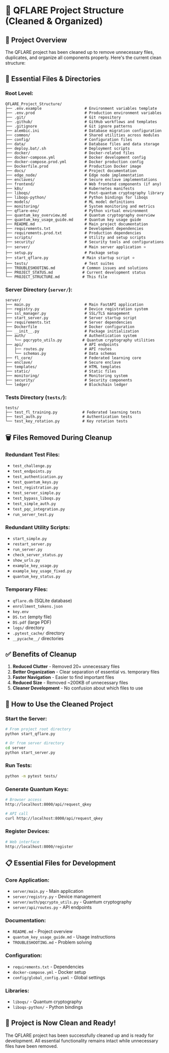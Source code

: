 # 🧹 QFLARE Project Structure (Cleaned & Organized)

## 📁 **Project Overview**

The QFLARE project has been cleaned up to remove unnecessary files, duplicates, and organize all components properly. Here's the current clean structure:

## 📂 **Essential Files & Directories**

### **Root Level:**
```
QFLARE_Project_Structure/
├── .env.example                   # Environment variables template
├── .env.prod                      # Production environment variables  
├── .git/                          # Git repository
├── .github/                       # GitHub workflows and templates
├── .gitignore                     # Git ignore patterns
├── alembic.ini                    # Database migration configuration
├── common/                        # Shared utilities across modules
├── config/                        # Configuration files
├── data/                          # Database files and data storage
├── deploy.bat/.sh                 # Deployment scripts
├── docker/                        # Docker-related files
├── docker-compose.yml             # Docker development config
├── docker-compose.prod.yml        # Docker production config
├── Dockerfile.prod                # Production Docker image
├── docs/                          # Project documentation
├── edge_node/                     # Edge node implementation
├── enclaves/                      # Secure enclave implementations
├── frontend/                      # Web frontend components (if any)
├── k8s/                           # Kubernetes manifests
├── liboqs/                        # Post-quantum cryptography library
├── liboqs-python/                 # Python bindings for liboqs
├── models/                        # ML model definitions
├── monitoring/                    # System monitoring and metrics
├── qflare-env/                    # Python virtual environment
├── quantum_key_overview.md        # Quantum cryptography overview
├── quantum_key_usage_guide.md     # Quantum key usage guide
├── README.md                      # Main project documentation
├── requirements.txt               # Development dependencies
├── requirements.prod.txt          # Production dependencies
├── scripts/                       # Utility and setup scripts
├── security/                      # Security tools and configurations
├── server/                        # Main server application ⭐
├── setup.py                       # Package setup
├── start_qflare.py               # Main startup script ⭐
├── tests/                         # Test suites
├── TROUBLESHOOTING.md            # Common issues and solutions
├── PROJECT_STATUS.md             # Current development status
└── PROJECT_STRUCTURE.md          # This file
```

### **Server Directory (`server/`):**
```
server/
├── main.py                        # Main FastAPI application
├── registry.py                    # Device registration system
├── ssl_manager.py                 # SSL/TLS management
├── start_server.py                # Server startup script
├── requirements.txt               # Server dependencies
├── Dockerfile                     # Docker configuration
├── __init__.py                    # Package initialization
├── auth/                          # Authentication system
│   └── pqcrypto_utils.py         # Quantum cryptography utilities
├── api/                           # API endpoints
│   ├── routes.py                  # API routes
│   └── schemas.py                 # Data schemas
├── fl_core/                       # Federated learning core
├── enclave/                       # Secure enclave
├── templates/                     # HTML templates
├── static/                        # Static files
├── monitoring/                    # Monitoring system
├── security/                      # Security components
└── ledger/                        # Blockchain ledger
```

### **Tests Directory (`tests/`):**
```
tests/
├── test_fl_training.py           # Federated learning tests
├── test_auth.py                  # Authentication tests
└── test_key_rotation.py          # Key rotation tests
```

## 🗑️ **Files Removed During Cleanup**

### **Redundant Test Files:**
- `test_challenge.py`
- `test_endpoints.py`
- `test_authentication.py`
- `test_quantum_keys.py`
- `test_registration.py`
- `test_server_simple.py`
- `test_bypass_liboqs.py`
- `test_simple_auth.py`
- `test_pqc_integration.py`
- `run_server_test.py`

### **Redundant Utility Scripts:**
- `start_simple.py`
- `restart_server.py`
- `run_server.py`
- `check_server_status.py`
- `show_urls.py`
- `example_key_usage.py`
- `example_key_usage_fixed.py`
- `quantum_key_status.py`

### **Temporary Files:**
- `qflare.db` (SQLite database)
- `enrollment_tokens.json`
- `key.env`
- `DS.txt` (empty file)
- `DS.pdf` (large PDF)
- `logs/` directory
- `.pytest_cache/` directory
- `__pycache__/` directories

## ✅ **Benefits of Cleanup**

1. **Reduced Clutter** - Removed 20+ unnecessary files
2. **Better Organization** - Clear separation of essential vs. temporary files
3. **Faster Navigation** - Easier to find important files
4. **Reduced Size** - Removed ~200KB of unnecessary files
5. **Cleaner Development** - No confusion about which files to use

## 🚀 **How to Use the Cleaned Project**

### **Start the Server:**
```bash
# From project root directory
python start_qflare.py

# Or from server directory
cd server
python start_server.py
```

### **Run Tests:**
```bash
python -m pytest tests/
```

### **Generate Quantum Keys:**
```bash
# Browser access
http://localhost:8000/api/request_qkey

# API call
curl http://localhost:8000/api/request_qkey
```

### **Register Devices:**
```bash
# Web interface
http://localhost:8000/register
```

## 📋 **Essential Files for Development**

### **Core Application:**
- `server/main.py` - Main application
- `server/registry.py` - Device management
- `server/auth/pqcrypto_utils.py` - Quantum cryptography
- `server/api/routes.py` - API endpoints

### **Documentation:**
- `README.md` - Project overview
- `quantum_key_usage_guide.md` - Usage instructions
- `TROUBLESHOOTING.md` - Problem solving

### **Configuration:**
- `requirements.txt` - Dependencies
- `docker-compose.yml` - Docker setup
- `config/global_config.yaml` - Global settings

### **Libraries:**
- `liboqs/` - Quantum cryptography
- `liboqs-python/` - Python bindings

## 🎉 **Project is Now Clean and Ready!**

The QFLARE project has been successfully cleaned up and is ready for development. All essential functionality remains intact while unnecessary files have been removed. 